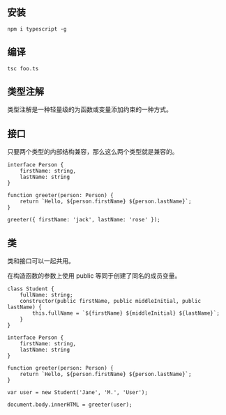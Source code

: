 ## 安装

    npm i typescript -g

## 编译

    tsc foo.ts

## 类型注解

类型注解是一种轻量级的为函数或变量添加约束的一种方式。

## 接口

只要两个类型的内部结构兼容，那么这么两个类型就是兼容的。

    interface Person {
        firstName: string,
        lastName: string
    }

    function greeter(person: Person) {
        return `Hello, ${person.firstName} ${person.lastName}`;
    }

    greeter({ firstName: 'jack', lastName: 'rose' });

## 类

类和接口可以一起共用。

在构造函数的参数上使用 public 等同于创建了同名的成员变量。

    class Student {
        fullName: string;
        constructor(public firstName, public middleInitial, public lastName) {
            this.fullName = `${firstName} ${middleInitial} ${lastName}`;
        }
    }

    interface Person {
        firstName: string,
        lastName: string
    }

    function greeter(person: Person) {
        return `Hello, ${person.firstName} ${person.lastName}`;
    }

    var user = new Student('Jane', 'M.', 'User');

    document.body.innerHTML = greeter(user);